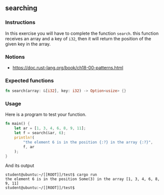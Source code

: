 ## searching

### Instructions

In this exercise you will have to complete the function `search`.
this function receives an array and a key of `i32`, then it will return the position
of the given key in the array.

### Notions

- https://doc.rust-lang.org/book/ch18-00-patterns.html

### Expected functions

```rust
fn search(array: &[i32], key: i32) -> Option<usize> {}
```

### Usage

Here is a program to test your function.

```rust
fn main() {
    let ar = [1, 3, 4, 6, 8, 9, 11];
    let f = search(&ar, 6);
    println!(
        "the element 6 is in the position {:?} in the array {:?}",
        f, ar
    );
}
```

And its output

```console
student@ubuntu:~/[[ROOT]]/test$ cargo run
the element 6 is in the position Some(3) in the array [1, 3, 4, 6, 8, 9, 11]
student@ubuntu:~/[[ROOT]]/test$
```
